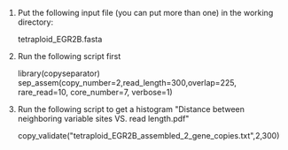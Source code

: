 1. Put the following input file (you can put more than one) in the working directory:

   tetraploid_EGR2B.fasta

2. Run the following script first

   library(copyseparator)
   sep_assem(copy_number=2,read_length=300,overlap=225, rare_read=10, core_number=7, verbose=1)

3. Run the following script to get a histogram "Distance between neighboring variable sites VS. read length.pdf"

   copy_validate("tetraploid_EGR2B_assembled_2_gene_copies.txt",2,300)
